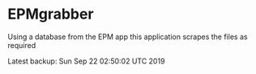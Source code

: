 # EPMgrabber
Using a database from the EPM app this application scrapes the files as required


Latest backup: Sun Sep 22 02:50:02 UTC 2019
